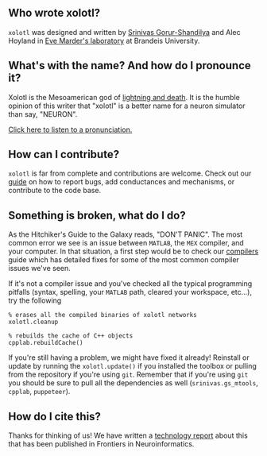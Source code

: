 


## Who wrote xolotl?

``xolotl`` was designed and written by [Srinivas Gorur-Shandilya](https://srinivas.gs/) and Alec Hoyland in
[Eve Marder's laboratory](https://blogs.brandeis.edu/marderlab/) at Brandeis University.

## What's with the name? And how do I pronounce it?

Xolotl is the Mesoamerican god of [lightning and death](https://en.wikipedia.org/wiki/Xolotl). It is the humble opinion of this writer that "xolotl" is a better name for a neuron simulator than say, "NEURON".

[Click here to listen to a pronunciation.](https://upload.wikimedia.org/wikipedia/commons/4/48/Xolotl.ogg)



## How can I contribute?

``xolotl`` is far from complete and contributions are welcome. Check out our [guide](contributing.md)
on how to report bugs, add conductances and mechanisms, or contribute to the code base.

## Something is broken, what do I do?

As the Hitchiker's Guide to the Galaxy reads, "DON'T PANIC".
The most common error we see is an issue between ``MATLAB``,
the ``MEX`` compiler, and your computer. In that
situation, a first step would be to check our [compilers](how-to/install-configure.md) guide which has detailed fixes for
some of the most common compiler issues we've seen.


If it's not a compiler issue and you've checked all the typical programming
pitfalls (syntax, spelling, your ``MATLAB`` path, cleared your workspace, etc...),
try the following

```
% erases all the compiled binaries of xolotl networks
xolotl.cleanup

% rebuilds the cache of C++ objects
cpplab.rebuildCache()
```

If you're still having a problem, we might have fixed it already! Reinstall or update by running the `xolotl.update()` if you installed the toolbox or pulling from the repository if you're using `git`.
Remember that if you're using `git` you should be sure to pull all the dependencies as well
(`srinivas.gs_mtools`, `cpplab`, `puppeteer`).


## How do I cite this?

Thanks for thinking of us! We have written a
[technology report](https://www.frontiersin.org/articles/10.3389/fninf.2018.00087/full)
about this that has been published in Frontiers in Neuroinformatics.
